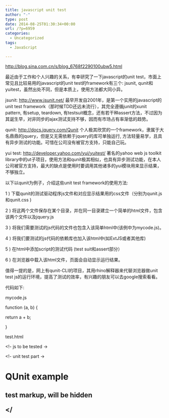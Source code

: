 ```yaml
---
title: javascript unit test
author: "-"
type: post
date: 2014-08-25T01:30:34+00:00
url: /?p=6959
categories:
  - Uncategorized
tags:
  - JavaScript

---
```

http://blog.sina.com.cn/s/blog_6768f2290100ubw5.html

最近由于工作和个人兴趣的关系，有幸研究了一下javascript的unit test，市面上常见且比较易用的javascript的unit test的framework有三个: jsunit, qunit和yuitest，虽然出处不同，但是本质上，使用方法都大同小异。

jsunit: http://www.jsunit.net/ 最早开发自2001年，是第一个实用的javascript的unit test framework（那时候TDD还远未流行），其完全遵循junit的xunit pattern, 有setup, teardown, 有testsuit概念，还有若干种assert方法，不过因为其诞生早，对非同步的ajax测试支持不够，因而有市场占有率渐低的趋势。

qunit: http://docs.jquery.com/Qunit 个人极其欣赏的一个framework，隶属于大名鼎鼎的jquery，但是又无需依赖于jquery的库可单独运行, 方法轻量易学，且具有异步测试的功能。可惜在公司没有被官方支持，只能自己玩。

yui test: http://developer.yahoo.com/yui/yuitest/ 著名的yahoo web js toolkit library中的ut子项目，使用方法和qunit极其相似，也具有异步测试功能，在本人公司被官方支持，最大的缺点是使用时要调用其他诸多的yui模块用来显示结果，不够独立。

以下以qunit为例子，介绍这些unit test framework的使用方法: 
  
1 ) 下载qunit的测试驱动程序js文件和对应显示结果用的css文件（分别为qunit.js 和qunit.css )
  
2 ) 将这两个文件保存在某个目录，并在同一目录建立一个简单的html文件，包含该两个文件以及jquery.js
  
3 ) 将我们需要测试的js代码的文件也包含入该简单html中(该例中为mycode.js)。
  
4 ) 将我们要测试的js代码的依赖库也加入该html中(如ExtJS或者其他库)
  
5 ) 在html中添加script的测试代码 (test suit和assert部分）
  
6 ) 在浏览器中载入该html文件，页面会自动显示运行结果。

值得一提的是，网上有qunit-CLI的项目，其用rhino解释器来代替浏览器做unit test js的运行环境，提高了测试的效率，有兴趣的朋友可以去google搜索看看。

代码如下: 
  
mycode.js

function (a, b) {
  
return a + b;
  
}

test.html

<html>
  
<head>
  
<link rel="stylesheet" href="qunit.css" type="text/css" media="screen" />
  
<script src="http://code.jquery.com/jquery-latest.js"></script>
  
<script type="text/javascript" src="qunit.js"></script>

<!- js to be tested ->
  
<script type="text/javascript" src="mycode.js"></script>

<!- unit test part ->
  
<script>
  
$(document).ready(function(){
  
test("a basic test example", function() {
  
var sum = add (1 + 1);
  
equal( sum, "2", "We expect value to be 2" );
  
});
  
});
  
</script>
  
</head>
  
<body>
  
<h1 id="qunit-header">QUnit example</h1>
  
<h2 id="qunit-banner">
  

  
<h2 id="qunit-userAgent">
  
<ol id="qunit-tests"></ol>
  
test markup, will be hidden
  
</